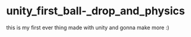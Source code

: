 # unity_first_ball-_drop_and_physics
this is my first ever thing made with unity and gonna make more :)
